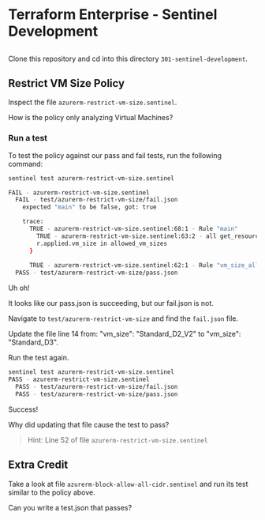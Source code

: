 # Terraform Enterprise - Sentinel Development

##

Clone this repository and cd into this directory `301-sentinel-development`.

## Restrict VM Size Policy

Inspect the file `azurerm-restrict-vm-size.sentinel`.

How is the policy only analyzing Virtual Machines?

### Run a test

To test the policy against our pass and fail tests, run the following command:

```sh
sentinel test azurerm-restrict-vm-size.sentinel

FAIL - azurerm-restrict-vm-size.sentinel
  FAIL - test/azurerm-restrict-vm-size/fail.json
    expected "main" to be false, got: true

    trace:
      TRUE - azurerm-restrict-vm-size.sentinel:68:1 - Rule "main"
        TRUE - azurerm-restrict-vm-size.sentinel:63:2 - all get_resources("azurerm_virtual_machine") as r {
        r.applied.vm_size in allowed_vm_sizes
      }
      
      TRUE - azurerm-restrict-vm-size.sentinel:62:1 - Rule "vm_size_allowed"
  PASS - test/azurerm-restrict-vm-size/pass.json
```

Uh oh!

It looks like our pass.json is succeeding, but our fail.json is not.

Navigate to `test/azurerm-restrict-vm-size` and find the `fail.json` file.

Update the file line 14 from:
  "vm_size": "Standard_D2_V2"
to
  "vm_size": "Standard_D3".

Run the test again.

```sh
sentinel test azurerm-restrict-vm-size.sentinel
PASS - azurerm-restrict-vm-size.sentinel
  PASS - test/azurerm-restrict-vm-size/fail.json
  PASS - test/azurerm-restrict-vm-size/pass.json
```

Success!

Why did updating that file cause the test to pass?

> Hint: Line 52 of file `azurerm-restrict-vm-size.sentinel`

## Extra Credit

Take a look at file `azurerm-block-allow-all-cidr.sentinel` and run its test similar to the policy above.

Can you write a test.json that passes?
